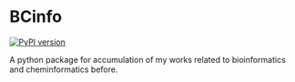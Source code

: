 # BCinfo

[![PyPI version](https://badge.fury.io/py/bcinfo.svg)](https://badge.fury.io/py/bcinfo)

A python package for accumulation of my works related to bioinformatics and cheminformatics before.